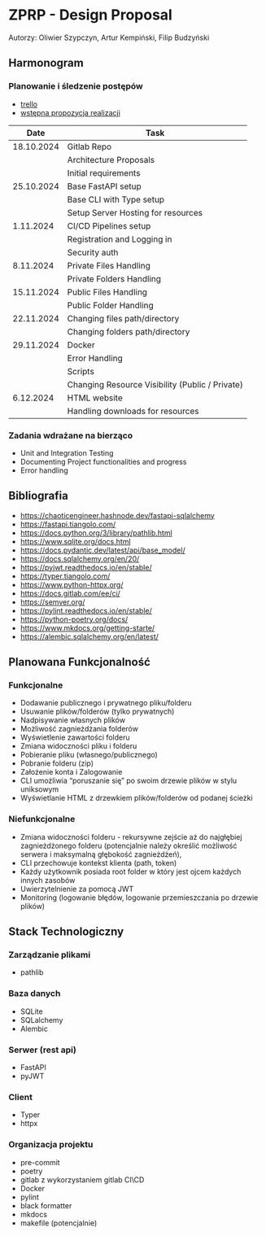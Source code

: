 # ZPRP - Design Proposal

Autorzy: Oliwier Szypczyn, Artur Kempiński, Filip Budzyński

## Harmonogram

### Planowanie i śledzenie postępów

- [trello](https://trello.com/invite/b/6717e8983e448098895c9abd/ATTIf472471e95b03fbfd2a64e328e9d56805C7AD1F2/zprp)
- [wstępna propozycja realizacji](https://docs.google.com/document/d/1Ja9pGZcc4Bm5onkOSrGuZB2RC4V7GIif2MGYyNo782I/edit?tab=t.0#heading=h.5zv4f977yngz)

| Date       | Task                                            |
| ---------- | ----------------------------------------------- |
| 18.10.2024 | Gitlab Repo                                     |
|            | Architecture Proposals                          |
|            | Initial requirements                            |
| 25.10.2024 | Base FastAPI setup                              |
|            | Base CLI with Type setup                        |
|            | Setup Server Hosting for resources              |
| 1.11.2024  | CI/CD Pipelines setup                           |
|            | Registration and Logging in                     |
|            | Security auth                                   |
| 8.11.2024  | Private Files Handling                          |
|            | Private Folders Handling                        |
| 15.11.2024 | Public Files Handling                           |
|            | Public Folder Handling                          |
| 22.11.2024 | Changing files path/directory                   |
|            | Changing folders path/directory                 |
| 29.11.2024 | Docker                                          |
|            | Error Handling                                  |
|            | Scripts                                         |
|            | Changing Resource Visibility (Public / Private) |
| 6.12.2024  | HTML website                                    |
|            | Handling downloads for resources                |

### Zadania wdrażane na bierząco

- Unit and Integration Testing
- Documenting Project functionalities and progress
- Error handling

## Bibliografia

- <https://chaoticengineer.hashnode.dev/fastapi-sqlalchemy>
- <https://fastapi.tiangolo.com/>
- <https://docs.python.org/3/library/pathlib.html>
- <https://www.sqlite.org/docs.html>
- <https://docs.pydantic.dev/latest/api/base_model/>
- <https://docs.sqlalchemy.org/en/20/>
- <https://pyjwt.readthedocs.io/en/stable/>
- <https://typer.tiangolo.com/>
- <https://www.python-httpx.org/>
- <https://docs.gitlab.com/ee/ci/>
- <https://semver.org/>
- <https://pylint.readthedocs.io/en/stable/>
- <https://python-poetry.org/docs/>
- <https://www.mkdocs.org/getting-starte/>
- <https://alembic.sqlalchemy.org/en/latest/>

## Planowana Funkcjonalność

### Funkcjonalne

- Dodawanie publicznego i prywatnego pliku/folderu
- Usuwanie plików/folderów (tylko prywatnych)
- Nadpisywanie własnych plików
- Możliwość zagnieżdżania folderów
- Wyświetlenie zawartości folderu
- Zmiana widoczności pliku i folderu
- Pobieranie pliku (własnego/publicznego)
- Pobranie folderu (zip)
- Założenie konta i Zalogowanie
- CLI umożliwia “poruszanie się” po swoim drzewie plików w stylu uniksowym
- Wyświetlanie HTML z drzewkiem plików/folderów od podanej ścieżki

### Niefunkcjonalne

- Zmiana widoczności folderu - rekursywne zejście aż do najgłębiej zagnieżdżonego folderu (potencjalnie należy określić możliwość serwera i maksymalną głębokość zagnieżdżeń),
- CLI przechowuje kontekst klienta (path, token)
- Każdy użytkownik posiada root folder w który jest ojcem każdych innych zasobów
- Uwierzytelnienie za pomocą JWT
- Monitoring (logowanie błędów, logowanie przemieszczania po drzewie plików)

## Stack Technologiczny

### Zarządzanie plikami

- pathlib

### Baza danych

- SQLite
- SQLalchemy
- Alembic

### Serwer (rest api)

- FastAPI
- pyJWT

### Client

- Typer
- httpx

### Organizacja projektu

- pre-commit
- poetry
- gitlab z wykorzystaniem gitlab CI\CD
- Docker
- pylint
- black formatter
- mkdocs
- makefile (potencjalnie)
